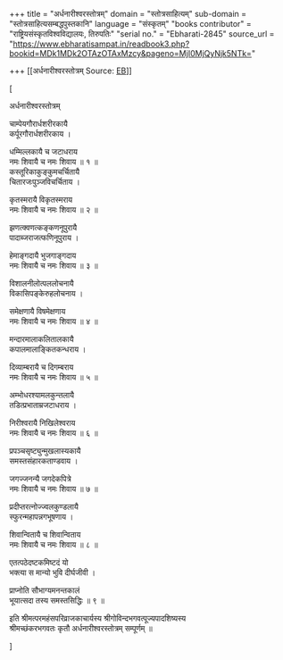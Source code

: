 +++
title = "अर्धनारीश्वरस्तोत्रम्"
domain = "स्तोत्रसाहित्यम्"
sub-domain = "स्तोत्रसाहित्यसम्बद्धपुस्तकानि"
language = "संस्कृतम्"
"books contributor" = "राष्ट्रियसंस्कृतविश्वविद्यालयः, तिरुपतिः"
"serial no." = "Ebharati-2845"
source_url = "https://www.ebharatisampat.in/readbook3.php?bookid=MDk1MDk2OTAzOTAxMzcy&pageno=MjI0MjQyNjk5NTk="

+++
[[अर्धनारीश्वरस्तोत्रम्	Source: [EB](https://www.ebharatisampat.in/readbook3.php?bookid=MDk1MDk2OTAzOTAxMzcy&pageno=MjI0MjQyNjk5NTk=)]]

\[




अर्धनारीश्वरस्तोत्रम्



चाम्पेयगौरार्धशरीरकायै  
कर्पूरगौरार्धशरीरकाय ।

धम्मिल्लकायै च जटाधराय  
नमः शिवायै च नमः शिवाय ॥ १ ॥  
कस्तूरिकाकुङ्कुमचर्चितायै  
चितारजःपुञ्जविचर्चिताय ।

कृतस्मरायै विकृतस्मराय  
नमः शिवायै च नमः शिवाय ॥ २ ॥

झणत्क्वणत्कङ्कणनूपुरायै  
पादाब्जराजत्फणिनूपुराय ।

हेमाङ्गदायै भुजगाङ्गदाय  
नमः शिवायै च नमः शिवाय ॥ ३ ॥

विशालनीलोत्पललोचनायै  
विकासिपङ्केरुहलोचनाय ।

समेक्षणायै विषमेक्षणाय  
नमः शिवायै च नमः शिवाय ॥ ४ ॥

मन्दारमालाकलितालकायै  
कपालमालाङ्कितकन्धराय ।

दिव्याम्बरायै च दिगम्बराय  
नमः शिवायै च नमः शिवाय ॥ ५ ॥

अम्भोधरश्यामलकुन्तलायै  
तडित्प्रभाताम्रजटाधराय ।

निरीश्वरायै निखिलेश्वराय  
नमः शिवायै च नमः शिवाय ॥ ६ ॥

प्रपञ्चसृष्ट्युन्मुखलास्यकायै  
समस्तसंहारकताण्डवाय ।

जगज्जनन्यै जगदेकपित्रे  
नमः शिवायै च नमः शिवाय ॥ ७ ॥

प्रदीप्तरत्नोज्ज्वलकुण्डलायै  
स्फुरन्महापन्नगभूषणाय ।

शिवान्वितायै च शिवान्विताय  
नमः शिवायै च नमः शिवाय ॥ ८ ॥

एतत्पठेदष्टकमिष्टदं यो  
भक्त्या स मान्यो भुवि दीर्घजीवी ।

प्राप्नोति सौभाग्यमनन्तकालं  
भूयात्सदा तस्य समस्तसिद्धिः ॥ ९ ॥

इति श्रीमत्परमहंसपरिव्राजकाचार्यस्य श्रीगोविन्दभगवत्पूज्यपादशिष्यस्य  
श्रीमच्छंकरभगवतः कृतौ अर्धनारीश्वरस्तोत्रम् सम्पूर्णम् ॥




\]
